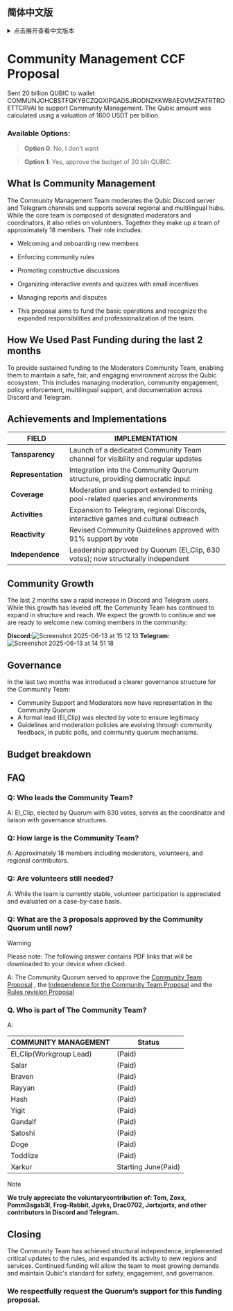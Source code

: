 ## 简体中文版
<details>
<summary> 点击展开查看中文版本 </summary>
 
# 社区管理 CCF 提案

向钱包 COMMUNJOHCBSTFQKYBCZQGXIPQADSJRODNZKKWBAEGVMZFATRTROETTCRVAI 转账 20 亿 QUBIC，用于支持社区管理。该 Qubic 金额按每十亿 1600 USDT 的估值计算。

### 可选项：
> **选项 0**：不支持

> **选项 1**：支持，批准 20 亿 QUBIC 的预算。

## 什么是社区管理
社区管理团队负责管理 Qubic 的 Discord 服务器和 Telegram 频道，并支持多个区域性和多语言社群。核心团队由指定的管理员和协调员组成，同时也依赖志愿者支持。整个团队共有约 18 名成员。

他们的职责包括：
* 欢迎和引导新成员
* 执行社区规则
* 推动建设性讨论
* 组织互动活动和问答游戏（附带小奖励）
* 处理举报和争议

本提案旨在资助团队的基本运营，并认可其不断扩大的责任和专业性。

## 过去两个月资金的使用情况

为社区管理团队提供持续资金支持，以确保他们能在 Qubic 生态中维护安全、公平和积极的环境。涵盖的任务包括 Discord 和 Telegram 的管理、社区互动、政策执行、多语言支持和文档维护。

## 成就与实施情况

|FIELD|IMPLEMENTATION|
| ---------|------------|
|**透明度**| 设立了专门的社区团队频道，用于信息公开和定期更新|
|**代表性**| 纳入社区共识机制，提供治理发言权|
|**覆盖范围**| 覆盖至矿池相关的问答和支持|
|**活动**| 扩展至 Telegram、区域 Discord、互动游戏和文化交流|
|**响应性**| 社区规则已更新，并获得 91% 支持率|
|**独立性**| 经 Quorum 投票（El_Clip，630 票）正式确立领导，结构上实现独立|

## 社区增长
过去两个月内，Discord 和 Telegram 用户数迅速增长。尽管增长趋于稳定，社区团队仍在不断扩展其结构与覆盖范围。我们预计用户增长将持续，并已做好迎接新成员的准备：

**Discord:**  
![Screenshot 2025-06-13 at 15 12 13](https://github.com/user-attachments/assets/32c1ea6a-bee5-4069-80d9-5e798d3c92cc)  
**Telegram:**  
![Screenshot 2025-06-13 at 14 51 18](https://github.com/user-attachments/assets/cec2aa2c-8719-454c-a055-e0b92171afa8)

## 治理结构
过去两个月内，社区团队引入了更清晰的治理结构：
* 社区支持和管理员团队现已在 Community Quorum 中拥有代表权
* 通过社区投票正式选出负责人（El_Clip），确保治理合法性
* 通过公开投票和社区反馈机制不断更新指南与政策

## 预算细则

## FAQ
### Q: 谁是社区团队的负责人？
A: El_Clip，由 Quorum 投票（630 票）选出，担任协调人并负责对接治理结构。

### Q: 社区团队有多少人？
A: 大约 18 人，包括管理员、志愿者和区域支持成员。

### Q: 目前还需要志愿者吗？
A: 当前团队较为稳定，但欢迎志愿者加入，并根据个案进行评估。

### Q: 到目前为止社区 Quorum 批准了哪些提案？
> [!WARNING]  
> 注意：以下答案包含 PDF 链接，点击后将自动下载到您的设备。

A: 社区 Quorum 已批准以下提案：  
- [社区团队提案](https://github.com/user-attachments/files/20735890/Community.Team.Proposal.8.pdf)  
- [社区团队独立性提案](https://github.com/user-attachments/files/20735892/Proposal.Independence.for.the.Community.Team.2.pdf)  
- [社区规则修订提案](https://github.com/user-attachments/files/20735895/Case.Rules.revision.4.pdf)

### Q: 社区团队成员有哪些人？
A:

|COMMUNITY MANAGEMENT|Status|
| ---------|------------|
|El_Clip（工作组负责人）|（已付费）|
|Salar|（已付费）|
|Braven|（已付费）|
|Rayyan|（已付费）|
|Hash|（已付费）|
|Yigit|（已付费）|
|Gandalf|（已付费）|
|Satoshi|（已付费）|
|Doge|（已付费）|
|Toddlize|（已付费）|
|Xarkur|6月起开始（已付费）|

> [!NOTE]  
> **我们衷心感谢以下志愿者的贡献：Tom、Zoxx、Pomm3sgab3l、Frog-Rabbit、Jgvks、Drac0702、Jortxjortx 以及 Discord 和 Telegram 上的其他贡献者。**

## 结语
社区团队已实现结构独立，推动了规则更新，并扩展至新的区域和服务。继续资助将有助于团队应对不断增长的需求，并保持 Qubic 社区的安全性、参与度和治理标准。

### 我们恳请 Quorum 成员支持本次资金提案。
</details>


# Community Management CCF Proposal

Sent 20 billion QUBIC to wallet COMMUNJOHCBSTFQKYBCZQGXIPQADSJRODNZKKWBAEGVMZFATRTROETTCRVAI to support Community Management. The Qubic amount was calculated using a valuation of 1600 USDT per billion.

### Available Options:
> **Option 0**: No, I don’t want  

> **Option 1**: Yes, approve the budget of 20 bln QUBIC.

## What Is Community Management
The Community Management Team moderates the Qubic Discord server and Telegram channels and supports several regional and multilingual hubs. While the core team is composed of designated moderators and coordinators, it also relies on volunteers. Together they make up a team of approximately 18 members.
Their role includes:
* Welcoming and onboarding new members

* Enforcing community rules

* Promoting constructive discussions

* Organizing interactive events and quizzes with small incentives

* Managing reports and disputes

* This proposal aims to fund the basic operations and recognize the expanded responsibilities and professionalization of the team.


## How We Used Past Funding during the last 2 months ## 

To provide sustained funding to the Moderators Community Team, enabling them to maintain a safe, fair, and engaging environment across the Qubic ecosystem. This includes managing moderation, community engagement, policy enforcement, multilingual support, and documentation across Discord and Telegram.

## Achievements and Implementations

|FIELD|IMPLEMENTATION|
| ---------|------------|
|**Tansparency**| Launch of a dedicated Community Team channel for visibility and regular updates|
|**Representation**|Integration into the Community Quorum structure, providing democratic input|
|**Coverage**|Moderation and support extended to mining pool-related queries and environments|
|**Activities**|Expansion to Telegram, regional Discords, interactive games and cultural outreach|
|**Reactivity**|Revised Community Guidelines approved with 91% support by vote|
|**Independence**|Leadership approved by Quorum (El_Clip, 630 votes); now structurally independent|

## Community Growth
The last 2 months saw a rapid increase in Discord and Telegram users. While this growth has leveled off, the Community Team has continued to expand in structure and reach. We expect the growth to continue and we are ready to welcome new coming members in the community:

**Discord:**![Screenshot 2025-06-13 at 15 12 13](https://github.com/user-attachments/assets/32c1ea6a-bee5-4069-80d9-5e798d3c92cc)
 **Telegram:**
![Screenshot 2025-06-13 at 14 51 18](https://github.com/user-attachments/assets/cec2aa2c-8719-454c-a055-e0b92171afa8)


## Governance
In the last two months was introduced a clearer governance structure for the Community Team:
* Community Support and Moderators now have representation in the Community Quorum
* A formal lead (El_Clip) was elected by vote to ensure legitimacy
* Guidelines and moderation policies are evolving through community feedback, in public polls, and community quorum mechanisms.

## Budget breakdown



## FAQ
### Q: Who leads the Community Team?
A: El_Clip, elected by Quorum with 630 votes, serves as the coordinator and liaison with governance structures.
### Q: How large is the Community Team?
A: Approximately 18 members including moderators, volunteers, and regional contributors.
### Q: Are volunteers still needed?
A: While the team is currently stable, volunteer participation is appreciated and evaluated on a case-by-case basis.
### Q: What are the 3 proposals approved by the Community Quorum until now?
> [!WARNING]
> Please note: The following answer contains PDF links that will be downloaded to your device when clicked.

A: The Community Quorum served to approve the [Community Team Proposal](https://github.com/user-attachments/files/20735890/Community.Team.Proposal.8.pdf) , the [Independence for the Community Team Proposal](https://github.com/user-attachments/files/20735892/Proposal.Independence.for.the.Community.Team.2.pdf) and the [Rules revision Proposal](https://github.com/user-attachments/files/20735895/Case.Rules.revision.4.pdf)

### Q. Who is part of The Community Team?
A:

|COMMUNITY MANAGEMENT|Status|
| ---------|------------|
|El_Clip(Workgroup Lead)| (Paid)|
|Salar|(Paid) |
|Braven|(Paid)|
|Rayyan|(Paid)|
|Hash|(Paid)|
|Yigit|(Paid)|
|Gandalf|(Paid)|
|Satoshi|(Paid)|
|Doge|(Paid)|
|Toddlize|(Paid)|
|Xarkur|Starting June(Paid)|

> [!NOTE]
> **We truly appreciate the voluntarycontribution of: Tom, Zoxx, Pomm3sgab3l, Frog-Rabbit, Jgvks, Drac0702, Jortxjortx, and other contributors in Discord and Telegram.**


## Closing
The Community Team has achieved structural independence, implemented critical updates to the rules, and expanded its activity to new regions and services. Continued funding will allow the team to meet growing demands and maintain Qubic's standard for safety, engagement, and governance.

### We respectfully request the Quorum’s support for this funding proposal.
